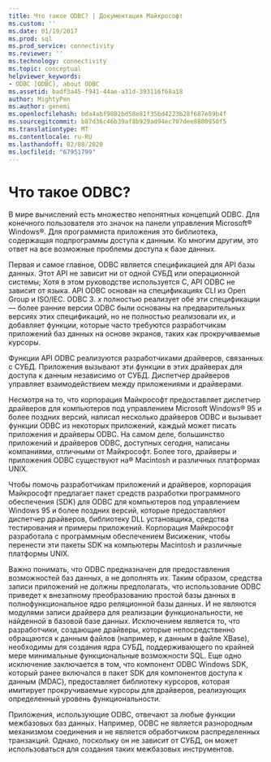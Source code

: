 ```yaml
---
title: Что такое ODBC? | Документация Майкрософт
ms.custom: ''
ms.date: 01/19/2017
ms.prod: sql
ms.prod_service: connectivity
ms.reviewer: ''
ms.technology: connectivity
ms.topic: conceptual
helpviewer_keywords:
- ODBC [ODBC], about ODBC
ms.assetid: badf3a45-f941-44ae-a31d-393116f68a18
author: MightyPen
ms.author: genemi
ms.openlocfilehash: bda4abf9802bd58e81f35bd4223b28f687e89b4f
ms.sourcegitcommit: b87d36c46b39af8b929ad94ec707dee8800950f5
ms.translationtype: MT
ms.contentlocale: ru-RU
ms.lasthandoff: 02/08/2020
ms.locfileid: "67951799"
---
```

# <a name="what-is-odbc"></a>Что такое ODBC?
В мире вычислений есть множество непонятных концепций ODBC. Для конечного пользователя это значок на панели управления Microsoft® Windows®. Для программиста приложения это библиотека, содержащая подпрограммы доступа к данным. Ко многим другим, это ответ на все возможные проблемы доступа к базе данных.  
  
 Первая и самое главное, ODBC является спецификацией для API базы данных. Этот API не зависит ни от одной СУБД или операционной системы; Хотя в этом руководстве используется C, API ODBC не зависит от языка. API ODBC основан на спецификациях CLI из Open Group и ISO/IEC. ODBC 3. *x* полностью реализует обе эти спецификации — более ранние версии ODBC были основаны на предварительных версиях этих спецификаций, но не полностью реализовали их, и добавляет функции, которые часто требуются разработчикам приложений баз данных на основе экранов, таких как прокручиваемые курсоры.  
  
 Функции API ODBC реализуются разработчиками драйверов, связанных с СУБД. Приложения вызывают эти функции в этих драйверах для доступа к данным независимо от СУБД. Диспетчер драйверов управляет взаимодействием между приложениями и драйверами.  
  
 Несмотря на то, что корпорация Майкрософт предоставляет диспетчер драйверов для компьютеров под управлением Microsoft Windows® 95 и более поздних версий, написал несколько драйверов ODBC и вызывает функции ODBC из некоторых приложений, каждый может писать приложения и драйверы ODBC. На самом деле, большинство приложений и драйверов ODBC, доступных сегодня, написаны компаниями, отличными от Майкрософт. Более того, драйверы и приложения ODBC существуют на® Macintosh и различных платформах UNIX.  
  
 Чтобы помочь разработчикам приложений и драйверов, корпорация Майкрософт предлагает пакет средств разработки программного обеспечения (SDK) для ODBC для компьютеров под управлением Windows 95 и более поздних версий, которые предоставляют диспетчер драйверов, библиотеку DLL установщика, средства тестирования и примеры приложений. Корпорация Майкрософт разработала с программным обеспечением Висиженик, чтобы перенести эти пакеты SDK на компьютеры Macintosh и различные платформы UNIX.  
  
 Важно понимать, что ODBC предназначен для предоставления возможностей баз данных, а не дополнять их. Таким образом, средства записи приложений не должны предполагать, что использование ODBC приведет к внезапному преобразованию простой базы данных в полнофункциональное ядро реляционной базы данных. И не являются модулями записи драйвера для реализации функциональности, не найденной в базовой базе данных. Исключением является то, что разработчики, создающие драйверы, которые непосредственно обращаются к данным файлов (например, к данным в файле XBase), необходимы для создания ядра СУБД, поддерживающего по крайней мере минимальные функциональные возможности SQL. Еще одно исключение заключается в том, что компонент ODBC Windows SDK, который ранее включался в пакет SDK для компонентов доступа к данным (MDAC), предоставляет библиотеку курсоров, которая имитирует прокручиваемые курсоры для драйверов, реализующих определенный уровень функциональности.  
  
 Приложения, использующие ODBC, отвечают за любые функции межбазовых баз данных. Например, ODBC не является разнородным механизмом соединения и не является обработчиком распределенных транзакций. Однако, поскольку он не зависит от СУБД, он может использоваться для создания таких межбазовых инструментов.
